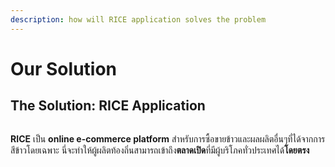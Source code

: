```yaml
---
description: how will RICE application solves the problem
---
```


# Our Solution

## The Solution: RICE Application

<figure><img src="../.gitbook/assets/RICE Progress Presentation #2 (4).png" alt=""><figcaption></figcaption></figure>

**RICE** เป็น **online e-commerce platform** สำหรับการซื้อขายข้าวและผลผลิตอื่นๆที่ได้จากการสีข้าวโดยเฉพาะ นี่จะทำให้ผู้ผลิตท้องถิ่นสามารถเข้าถึง**ตลาดเปิด**ที่มีผู้บริโภคทั่วประเทศได้**โดยตรง**

<!-- ***

**RICE** is an **online e-commerce platform** for exclusive buying and selling rice and its bi-products. This allows local rice producers to **directly** sell rice to and **open-market** with nation-wide customers. -->
